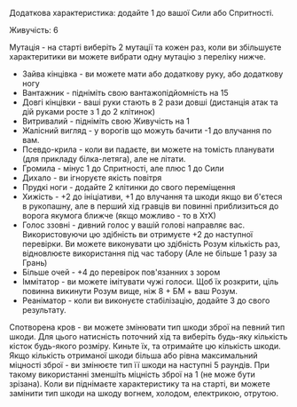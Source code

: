 Додаткова характеристика: додайте 1 до вашої Сили або Спритності.

Живучість: 6

Мутація - на старті виберіть 2 мутації та кожен раз, коли ви збільшуєте характеритики ви можете вибрати одну мутацію з переліку нижче.
- Зайва кінцівка - ви можете мати або додаткову руку, або додаткову ногу
- Вантажник - підніміть свою вантажопідйомність на 15
- Довгі кінцівки - ваші руки стають в 2 рази довші (дистанція атак та дій руками росте з 1 до 2 клітинок)
- Витривалий - підніміть свою Живучість на 1
- Жалісний вигляд - у ворогів що можуть бачити -1 до влучання по вам.
- Псевдо-крила - коли ви падаєте, ви можете на томість планувати (для прикладу білка-летяга), але не літати.
- Громила - мінус 1 до Спритності, але плюс 1 до Сили
- Дихало - ви ігноруєте якість повітря
- Прудкі ноги - додайте 2 клітинки до свого переміщення
- Хижість - +2 до ініціативи, +1 до влучання та шкоди якщо ви б'єтеся в рукопашну, але в перший хід гравців ви повинні приблизиться до ворога якумога ближче (якщо можливо - то в ХтХ)
- Голос ззовні - дивний голос у вашій голові направляє вас. Використовуючи цю здібність ви отримуєте +2 до наступної перевірки. Ви можете виконувати цю здібність Розум кількість раз, відновлюєте використання під час табору (Але не більше 1 разу за Грань)
- Більше очей - +4 до перевірок пов'язанних з зором
- Іммітатор - ви можете імітувати чужі голоси. Щоб їх розкрити, ціль повинна викинути Розум вище, ніж 8 + БМ + ваш Розум.
- Реаніматор - коли ви виконуєте стабілізацію, додайте 3 до свого результату.

Спотворена кров - ви можете змінювати тип шкоди зброї на певний тип шкоди. Для цього натисність поточний хід та виберіть будь-яку кількість кісток будь-якого розміру. Киньте їх, та отримайте цю кількість шкоди. Якщо кількість отриманої шкоди більша або рівна максимальний міцності зброї - ви змінюєте тип її шкоди на наступні 5 раундів. При такому використанні зменшіть міцність зброї на 1 (не може бути зрізана).
Коли ви піднімаєте характеристику та на старті, ви можете замінити тип шкоди на шкоду вогнем, холодом, електрикою, отрутою.

